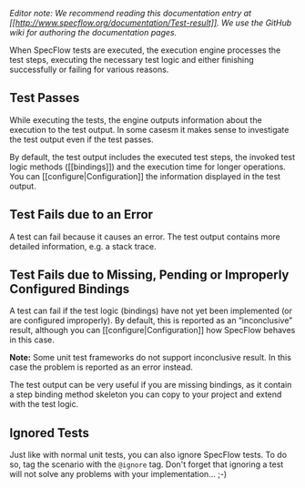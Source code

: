 _Editor note: We recommend reading this documentation entry at [[http://www.specflow.org/documentation/Test-result]]. We use the GitHub wiki for authoring the documentation pages._

When SpecFlow tests are executed, the execution engine processes the test steps, executing the necessary test logic and either finishing successfully or failing for various reasons. 

## Test Passes
While executing the tests, the engine outputs information about the execution to the test output. In some casesm it makes sense to investigate the test output even if the test passes. 

By default, the test output includes the executed test steps, the invoked test logic methods ([[bindings]]) and the execution time for longer operations. You can [[configure|Configuration]] the information displayed in the test output.

## Test Fails due to an Error
A test can fail because it causes an error. The test output contains more detailed information, e.g. a stack trace.

## Test Fails due to Missing, Pending or Improperly Configured Bindings
A test can fail if the test logic (bindings) have not yet been implemented (or are configured improperly). By default, this is reported as an “inconclusive” result, although you can [[configure|Configuration]] how SpecFlow behaves in this case.

**Note:** Some unit test frameworks do not support inconclusive result. In this case the problem is reported as an error instead.

The test output can be very useful if you are missing bindings, as it contain a step binding method skeleton you can copy to your project and extend with the test logic.

## Ignored Tests
Just like with normal unit tests, you can also ignore SpecFlow tests. To do so, tag the scenario with the `@ignore` tag. Don't forget that ignoring a test will not solve any problems with your implementation... ;-)